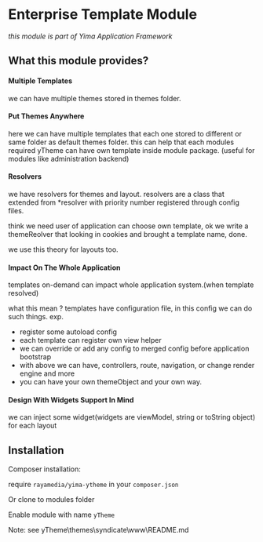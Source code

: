 Enterprise Template Module
=========

*this module is part of Yima Application Framework*

What this module provides?
------------

#### Multiple Templates
 we can have multiple themes stored in themes folder.

#### Put Themes Anywhere
 here we can have multiple templates that each one stored to different or same folder as default themes folder.
 this can help that each modules required yTheme can have own template inside module package. (useful for modules like administration backend)

#### Resolvers
 we have resolvers for themes and layout.
 resolvers are a class that extended from *resolver with priority number registered through config files.

 think we need user of application can choose own template,
 ok we write a themeReolver that looking in cookies and brought a template name, done.

 we use this theory for layouts too.

#### Impact On The Whole Application
 templates on-demand can impact whole application system.(when template resolved)

 what this mean ?
 templates have configuration file, in this config we can do such things.
 exp.
 + register some autoload config
 + each template can register own view helper
 + we can override or add any config to merged config before application bootstrap
 + with above we can have, controllers, route, navigation, or change render engine and more
 + you can have your own themeObject and your own way.

#### Design With Widgets Support In Mind
 we can inject some widget(widgets are viewModel, string or toString object) for each layout

Installation 
-----------

Composer installation:

require ```rayamedia/yima-ytheme``` in your ```composer.json```

Or clone to modules folder

Enable module with name ```yTheme```

Note: see yTheme\themes\syndicate\www\README.md